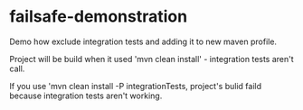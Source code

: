 # failsafe-demonstration
Demo how exclude integration tests and adding it to new maven profile.

Project will be build when it used 'mvn clean install' - integration tests aren't call.

If you use 'mvn clean install -P integrationTests, project's bulid faild because integration tests aren't working.
